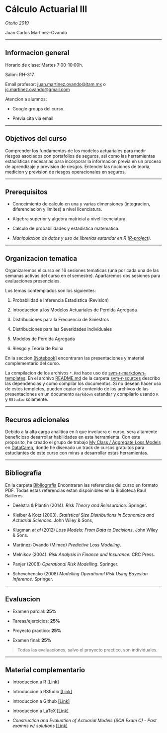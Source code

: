 # Cálculo Actuarial III

*Otoño 2019*

Juan Carlos Martinez-Ovando

---

## Informacion general

Horario de clase: Martes 7:00-10:00h.

Salon: RH-317.

Email profesor: juan.martinez.ovando@itam.mx o jc.martinez.ovando@gmail.com

Atencion a alumnos: 

* Google groups del curso.

* Previa cita via email.

---

## Objetivos del curso

Comprender los fundamentos de los modelos actuariales para medir riesgos asociados con portafolios de seguros, asi como las herramientas estadisticas necesarias para incorporar la informacion previa en un proceso de aprendizaje y prevision de riesgos. Entender las nociones de teoria, medicion y prevision de riesgos operacionales en seguros.

--- 

## Prerequisitos

* Conocimiento de calculo en una y varias dimensiones (integracion, diferenciacion y limites) a nivel licenciatura. 

* Algebra superior y algebra matricial a nivel licenciatura. 

* Calculo de probabilidades y estadistica matematica.

* _Manipulacion de datos y uso de librerias estandar en R ([R-project](https://www.r-project.org/))._

---

## Organizacion tematica

Organizaremos el curso en 16 sesiones tematicas (una por cada una de las semanas activas del curso en el semestre). Apartaremos dos sesiones para evaluaciones presenciales.

Los temas contemplados son los siguientes:

1. Probabilidad e Inferencia Estadistica (Revision)

2. Introduccion a los Modelos Actuariales de Perdida Agregada

3. Distribuciones para la Frecuencia de Siniestros

4. Distribuciones para las Severidades Individuales

5. Modelos de Perdida Agregada

6. Riesgo y Teoria de Ruina

En la seccion [[Notebook]](https://github.com/JCMO-ITAM/act11302_2019b_carpeta/tree/master/Notebook) encontraran las presentaciones y material complementario del curso. 

La compilacion de los archivos `*.Rmd` hace uso de [svm-r-markdown-templates](https://github.com/svmiller/svm-r-markdown-templates). En el archivo [README.md](https://github.com/JCMO-ITAM/act11302_2019b_carpeta/blob/master/svm-r-sources/README.md) de la carpeta [svm-r-sources](https://github.com/JCMO-ITAM/act11302_2019b_carpeta/blob/master/svm-r-sources/) describo las dependencias y como compilar los documentos. Si no desean hacer uso de estos templetes, pueden copiar el contenido de los archivos de las presentaciones en un documento `markdown` estandar y compilarlo usando `R` y `RStudio` solamente.

---

## Recuros adicionales

Debido a la alta carga analitica en `R` que involucra el curso, sera altamente beneficioso desarrollar habilidades en esta herramienta. Con este proposito, he creado el grupo de trabajo [My Class / Aggregate Loss Models](https://www.datacamp.com/enterprise/aggregate-loss-models) en [DataCamp](https://www.datacamp.com/), donde he disenado un track de cursos gratuitos para estudiantes de este curso con miras a desarrollar estas herramientas.

---

## Bibliografia

En la carpeta [Bibliografia](https://github.com/JCMO-ITAM/act11302_2019a_carpeta/tree/master/Bibliografia) Encontraran las referencias del curso en formato PDF. Todas estas referencias estan dispoinibles en la Biblioteca Raul Bailleres.

* Deelstra & Plantin (2014). *Risk Theory and Reinsurance*. Springer.

* Kleiber & Kotz (2003). *Statistical Size Distributions in Economics and Actuarial Sciences*. John Wiley & Sons,

* Klugman *et al* (2012) *Loss Models: From Data to Decisions*. John Wiley & Sons.

* Martinez-Ovando (Mimeo) *Predictive Loss Modeling*.

* Melnikov (2004). *Risk Analysis in Finance and Insurance.* CRC Press. 

* Panjer (2008) *Operational Risk Modelling*. Springer.

* Schevchencko (2008) *Modelling Operational Risk Using Bayesian Inference.* Springer.

---

## Evaluacion

* Examen parcial: **25%**

* Tareas/ejercicios: **25%**

* Proyecto practico: **25%**

* Examen final: **25%**

> Todas las evaluaciones, salvo el proyecto practico, son individuales.

---

## Material complementario

* Introduccion a R [[Link]](https://cran.r-project.org/doc/contrib/R-intro-1.1.0-espanol.1.pdf)

* Introduccion a RStudio [[Link]](http://webcache.googleusercontent.com/search?q=cache:pA1vwDGajEIJ:wpd.ugr.es/~bioestad/wp-content/uploads/Instalaci%25C3%25B3n-e-introducci%25C3%25B3n-a-R-RStudio-y-R-Commander.pdf+&cd=11&hl=en&ct=clnk&gl=mx&client=firefox-b-ab)

* Introduccion a Github [[Link]](http://conociendogithub.readthedocs.io/en/latest/data/introduccion/)

* Introduccion a LaTeX [[Link]](https://services.math.duke.edu/computing/tex/latex.html)

* *Construction and Evaluation of Actuarial Models (SOA Exam C) - Past examns w/ solutions* [[Link]](https://www.soa.org/education/exam-req/syllabus-study-materials/edu-multiple-choice-exam.aspx)



